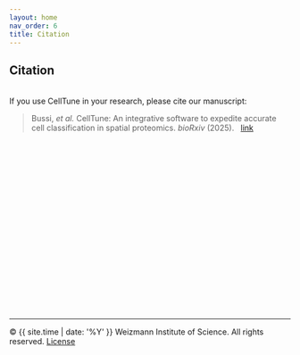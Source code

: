 ```yaml
---
layout: home
nav_order: 6
title: Citation
---
```


## Citation
&nbsp;  
If you use CellTune in your research, please cite our manuscript:  

> Bussi, *et al.* CellTune: An integrative software to expedite accurate cell classification in spatial proteomics. *bioRxiv* (2025).
> &nbsp; 
> [link](https://www.biorxiv.org/content/10.1101/2025.05.05.652215)
> &nbsp;  
  
&nbsp;  
&nbsp;  
&nbsp;  
&nbsp;  
&nbsp;  
&nbsp;  
&nbsp;  
&nbsp;  
&nbsp;  
&nbsp;  
&nbsp;  
&nbsp;  
&nbsp;  
&nbsp;  
&nbsp;  
&nbsp;  
&nbsp;  
&nbsp;  

---


© {{ site.time | date: '%Y' }} Weizmann Institute of Science. All rights reserved. [License](/license/)

